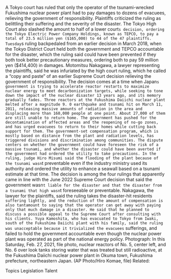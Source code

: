 A Tokyo court has ruled that only the operator of the tsunami-wrecked Fukushima nuclear power plant had to pay damages to dozens of evacuees, relieving the government of responsibility. Plaintiffs criticized the ruling as belittling their suffering and the severity of the disaster.
The Tokyo High Court also slashed the amount to half of a lower court`s decision, ordering the Tokyo Electric Power Company Holdings, known as TEPCO, to pay a total of 23.5 million yen ($165,000) to 44 of the 47 plaintiffs.
Tuesday`s ruling backpedaled from an earlier decision in March 2018, when the Tokyo District Court held both the government and TEPCO accountable for the disaster, which the ruling said could have been prevented if they both took better precautionary measures, ordering both to pay 59 million yen ($414,400) in damages.
Motomitsu Nakagawa, a lawyer representing the plaintiffs, said he was infuriated by the high court ruling, which he called a “copy and paste” of an earlier Supreme Court decision relieving the government of responsibility.
The decision comes at a time when Japan`s government is trying to accelerate reactor restarts to maximize nuclear energy to meet decarbonization targets, while seeking to tone down the impact of the nuclear disaster 13 years ago, and its memory gradually fades.
Three reactors at the Fukushima Daiichi nuclear plant melted after a magnitude 9. 0 earthquake and tsunami hit on March 11, 2011, releasing massive amounts of radiation in the area and displacing more than 160,000 people at one point. About 27,000 of them are still unable to return home.
The government has pushed for the decontamination of affected areas and the reopening of no-go zones, and has urged evacuees to return to their homes while cutting back support for them. The government-set compensation program, which is mostly based on distance from the plant and radiation levels, has triggered divisions and discrimination among communities.
The dispute centers on whether the government could have foreseen the risk of a massive tsunami, and whether the disaster could have been averted if the government had ordered the utility to take precautions.
In the ruling, judge Hiro Misumi said the flooding of the plant because of the tsunami wasn`t preventable even if the industry ministry used its authority and ordered the utility to enhance a seawall based on a tsunami estimate at that time.
The decision is among the four rulings that apparently came in line with the June 2022 Supreme Court decision that said the government wasn`t liable for the disaster and that the disaster from a tsunami that high wasn`t foreseeable or preventable.
Nakagawa, the lawyer for the plaintiffs, said the ruling takes the disaster-hit residents` suffering lightly, and the reduction of the amount of compensation is also tantamount to saying that the operator can get away with paying only that much damage in a disaster.
He said that he planned to discuss a possible appeal to the Supreme Court after consulting with his clients.
Yuya Kamoshita, who has evacuated to Tokyo from Iwaki, south of the Fukushima Daiichi plant with his family, said the ruling was unacceptable because it trivialized the evacuees` sufferings, and failed to hold the government accountable even though the nuclear power plant was operated as part of the national energy policy.
Photograph: In this Saturday, Feb. 27, 2021, file photo, nuclear reactors of No. 5, center left, and No. 6 over look tanks storing water that was treated but still radioactive, at the Fukushima Daiichi nuclear power plant in Okuma town, Fukushima prefecture, northeastern Japan. (AP Photo/Hiro Komae, file)
Related:

Topics
Legislation
Talent
